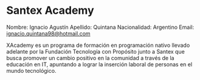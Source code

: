 # Santex Academy
Nombre: Ignacio Agustín
Apellido: Quintana
Nacionalidad: Argentino
Email: ignacio.quintana98@hotmail.com

XAcademy es un programa de formación en programación nativo llevado adelante por la Fundación Tecnología con Propósito junto a Santex que busca promover un cambio positivo en la comunidad a través de la educación en IT, apuntando a lograr la inserción laboral de personas en el mundo tecnológico. 
